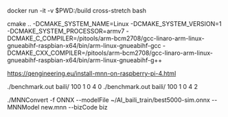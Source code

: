 

docker run -it -v $PWD:/build cross-stretch bash

 cmake .. -DCMAKE_SYSTEM_NAME=Linux -DCMAKE_SYSTEM_VERSION=1 -DCMAKE_SYSTEM_PROCESSOR=armv7 -DCMAKE_C_COMPILER=/pitools/arm-bcm2708/gcc-linaro-arm-linux-gnueabihf-raspbian-x64/bin/arm-linux-gnueabihf-gcc -DCMAKE_CXX_COMPILER=/pitools/arm-bcm2708/gcc-linaro-arm-linux-gnueabihf-raspbian-x64/bin/arm-linux-gnueabihf-g++


https://qengineering.eu/install-mnn-on-raspberry-pi-4.html

./benchmark.out baili/ 100 1 0 4 0
./benchmark.out baili/ 100 1 0 4 2


./MNNConvert -f ONNX --modelFile ~/AI_baili_train/best5000-sim.onnx --MNNModel new.mnn --bizCode biz